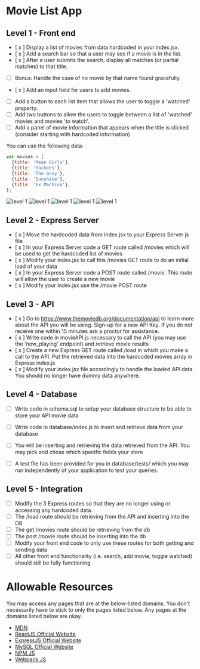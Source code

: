 # Movie List App


## Level 1 - Front end

- [ x ] Display a list of movies from data hardcoded in your index.jsx.
- [ x ] Add a search bar so that a user may see if a movie is in the list. 
- [ x ] After a user submits the search, display all matches (or partial matches) to that title.
- [   ] Bonus: Handle the case of no movie by that name found gracefully.
- [ x ] Add an input field for users to add movies.
- [   ] Add a button to each list item that allows the user to toggle a 'watched' property.
- [   ] Add two buttons to allow the users to toggle between a list of 'watched' movies and movies 'to watch'.
- [   ] Add a panel of movie information that appears when the title is clicked (consider starting with hardcoded information)

You can use the following data: 

```javascript
var movies = [
  {title: 'Mean Girls'},
  {title: 'Hackers'},
  {title: 'The Grey'},
  {title: 'Sunshine'},
  {title: 'Ex Machina'},
];
```

![level 1](https://cloud.githubusercontent.com/assets/7968370/26704355/53960602-46e3-11e7-949f-d00018a10298.png)
![level 1](https://cloud.githubusercontent.com/assets/7968370/26704434/d3c14332-46e3-11e7-9051-1c2e79f9c172.png)
![level 1](https://cloud.githubusercontent.com/assets/7968370/26704460/0fb2e152-46e4-11e7-9873-8f88f94b1b75.png)
![level 1](https://cloud.githubusercontent.com/assets/7968370/26704486/48dd4b34-46e4-11e7-8c41-19ea1abc154f.png)
![level 1](https://cloud.githubusercontent.com/assets/7968370/26704478/3ddcc304-46e4-11e7-83c2-2c04de3baa5d.png)


## Level 2 - Express Server
- [ x ] Move the hardcoded data from index.jsx to your Express Server js file
- [ x ] In your Express Server code a GET route called /movies which will be used to get the hardcoded list of movies
- [ x ] Modify your index.jsx to call this /movies GET route to do an initial load of your data
- [ x ] In your Express Server code a POST route called /movie. This route will allow the user to create a new movie
- [ x ] Modify your index.jsx use the /movie POST route


## Level 3 - API
- [ x ] Go to https://www.themoviedb.org/documentation/api to learn more about the API you will be using. Sign-up for a new API Key. If you do not receive one within 15 minutes ask a proctor for assistance.
- [ x ] Write code in movieAPI.js necessary to call the API (you may use the 'now_playing' endpoint) and retrieve movie results
- [ x ] Create a new Express GET route called /load in which you make a call to the API. Put the retrieved data into the hardcoded movies array in Express index.js
- [ x ] Modify your index.jsx file accordingly to handle the loaded API data. You should no longer have dummy data anywhere.


## Level 4 - Database
- [ ] Write code in schema.sql to setup your database structure to be able to store your API movie data
- [ ] Write code in database/index.js to insert and retrieve data from your database
- [ ] You will be inserting and retrieving the data retrieved from the API. You may pick and chose which specific fields your store
- [ ] A test file has been provided for you in database/tests/ which you may run independently of your application to test your queries.


## Level 5 - Integration
- [ ] Modify the 3 Express routes so that they are no longer using or accessing any hardcoded data. 
- [ ] The /load route should be retrieving from the API and inserting into the DB
- [ ] The get /movies route should be retrieving from the db
- [ ] The post /movie route should be inserting into the db
- [ ] Modify your front end code to only use these routes for both getting and sending data
- [ ] All other front end functionality (i.e. search, add movie, toggle watched) should still be fully functioning

# Allowable Resources
  You may access any pages that are at the below-listed domains. You don't necessarily have to stick to only the pages listed below. Any pages at the domains listed below are okay.
- [MDN](https://developer.mozilla.org/en-US/)
- [ReactJS Official Website](https://reactjs.org/docs/hello-world.html)
- [ExpressJS Official Website](https://expressjs.com/en/starter/hello-world.html)
- [MySQL Official Website](https://dev.mysql.com/doc/refman/5.6/en/)
- [NPM JS](https://www.npmjs.com/)
- [Webpack JS](https://webpack.js.org/concepts/)